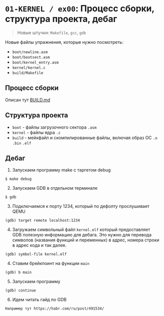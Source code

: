 # `01-KERNEL / ex00`: Процесс сборки, структура проекта, дебаг
> Новые штучки: `Makefile`, `gcc`, `gdb`

Новые файлы упражнения, которые нужно посмотреть:
- `boot/newline.asm`
- `boot/bootsect.asm`
- `boot/kernel_entry.asm`
- `kernel/kernel.c`
- `build/Makefile`

## Процесс сборки
Описан тут [BUILD.md](BUILD.md)

## Структура проекта
- `boot` - файлы загрузочного сектора `.asm`
- `kernel` - файлы ядра `.c`
- `build` - мейкфайл и скомпилированные файлы, включая образ ОС `.o` `.bin` `.elf`

## Дебаг

1. Запускаем программу make с таргетом debug
```
$ make debug
```
2. Запускаем GDB в отдельном терминале
```
$ gdb
```
3. Подключаемся к порту 1234, который по дефолту прослушивает QEMU
```
(gdb) target remote localhost:1234
```
4. Загружаем символьный файл `kernel.elf` который предоставляет GDB полезную информацию для дебага. Это нужно для перевода символов (названия функций и переменных) в адрес, номера строки в адрес кода и так далее.
```
(gdb) symbol-file kernel.elf
```
4. Ставим брейкпоинт на функции `main`
```
(gdb) b main
```
5. Запускаем программу
```
(gdb) continue
```
6. Идем читать гайд по GDB
```
Например тут https://habr.com/ru/post/491534/
```